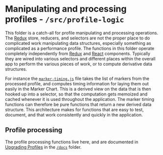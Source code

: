 # Manipulating and processing profiles - `/src/profile-logic`

This folder is a catch-all for profile manipulating and processing operations. The [Redux](http://redux.js.org/) store, reducers, and selectors are not the proper place to do complicated work manipulating data structures, especially something as complicated as a performance profile. The functions in this folder operate completely independently from [Redux](http://redux.js.org/) and [React](https://facebook.github.io/react/) components. Typically they are wired into various selectors and different places within the overall app to perform the various pieces of work, or to compute derivative data structures.

For instance the [`marker-timing.js`](./marker-timing.js) file takes the list of markers from the processed profile, and computes timing information for laying them out easily in the Marker Chart. This is a derived view on the data that is then hooked up into a selector, so that the computation gets memoized and cached whenever it is used throughout the application. The marker timing functions can therefore be pure functions that return a new derived data structure. This architecture makes for functions that are easy to test, document, and that work consistently and quickly in the application.

## Profile processing

The profile processing functions live here, and are documented in [Upgrading Profiles](../../docs/upgrading-profiles.md) in the [`/docs`](../../docs) folder.
